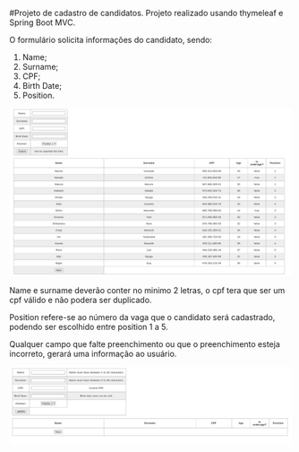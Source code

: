 #Projeto de cadastro de candidatos.
Projeto realizado usando thymeleaf e Spring Boot MVC.

O formulário solicita informações do candidato, sendo:
1. Name;
2. Surname;
3. CPF;
4. Birth Date;
5. Position.

![Tela de Registro de Candidatos](src/main/resources/Resgistration_Screen.png)

Name e surname deverão conter no minimo 2 letras, o cpf tera que ser um cpf válido e não podera ser duplicado.

Position refere-se ao número da vaga que o candidato será cadastrado, podendo ser escolhido entre position 1 a 5.

Qualquer campo que falte preenchimento ou que o preenchimento esteja incorreto, gerará uma informação ao usuário.

![Mensages de Informacao ao Usuario](src/main/resources/Messages.png)